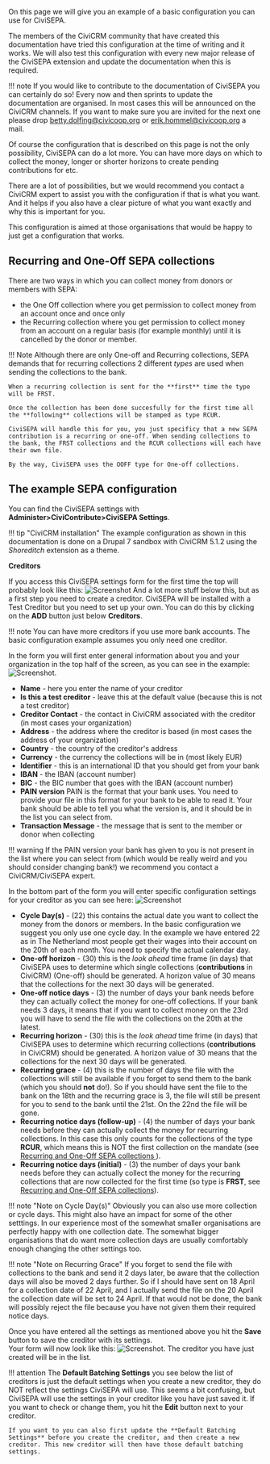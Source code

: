 On this page we will give you an example of a basic configuration you can use for CiviSEPA.

The members of the CiviCRM community that have created this documentation have tried this configuration at the time of writing and it works. We will also test this configuration with every new major release of the CiviSEPA extension and update the documentation when this is required.

!!! note
    If you would like to contribute to the documentation of CiviSEPA you can certainly do so! Every  now and then sprints to update the documentation are organised. In most cases this will be announced on the CiviCRM channels. If you want to make sure you are invited for the next one please drop [betty.dolfing@civicoop.org](mailto:betty.dolfing@civicoop.org) or [erik.hommel@civicoop.org](mailto:erik.hommel@civicoop.org) a mail.
    
Of course the configuration that is described on this page is not the only possibility, CiviSEPA can do a lot more. 
You can have more days on which to collect the money, longer or shorter horizons to create pending contributions for etc. 

There are a lot of possibilities, but we would recommend you contact a CiviCRM expert to assist you with the configuration if that is what you want.
And it helps if you also have a clear picture of what you want exactly and why this is important for you.

This configuration is aimed at those organisations that would be happy to just get a configuration that works.

## Recurring and One-Off SEPA collections
There are two ways in which you can collect money from donors or members with SEPA:

* the One Off collection where you get permission to collect money from an account once and once only
* the Recurring collection where you get permission to collect money from an account on a regular basis (for example monthly) until it is cancelled by the donor or member. 

!!! Note
    Although there are only One-off and Recurring collections, SEPA demands that for recurring collections 2 different _types_ are used when sending the collections to the bank. 
    
    When a recurring collection is sent for the **first** time the type will be FRST.
    
    Once the collection has been done succesfully for the first time all the **following** collections will be stamped as type RCUR. 
    
    CiviSEPA will handle this for you, you just specificy that a new SEPA contribution is a recurring or one-off. When sending collections to the bank, the FRST collections and the RCUR collections will each have their own file.
    
    By the way, CiviSEPA uses the OOFF type for One-off collections.
    
## The example SEPA configuration
You can find the CiviSEPA settings with **Administer>CiviContribute>CiviSEPA Settings**.

!!! tip "CiviCRM installation"
    The example configuration as shown in this documentation is done on a Drupal 7 sandbox with CiviCRM 5.1.2 using the _Shoreditch_ extension as a theme.

**Creditors**

If you access this CiviSEPA settings form for the first time the top will probably look like this: ![Screenshot](img/create-creditor.png)
And a lot more stuff below this, but as a first step you need to create a creditor. CiviSEPA will be installed with a Test Creditor but you need to set up your own.
You can do this by clicking on the **ADD** button just below **Creditors**.

!!! note
    You can have more creditors if you use more bank accounts. The basic configuration example assumes you only need one creditor.

In the form you will first enter general information about you and your organization in the top half of the screen, as you can see in the example: ![Screenshot](img/add-creditor-first-part.png).
 
* **Name** - here you enter the name of your creditor
* **Is this a test creditor** - leave this at the default value (because this is not a test creditor)
* **Creditor Contact** - the contact in CiviCRM associated with the creditor (in most cases your organization)
* **Address** - the address where the creditor is based (in most cases the address of your organization)
* **Country** - the country of the creditor's address
* **Currency** - the currency the collections will be in (most likely EUR)
* **Identifier** - this is an international ID that you should get from your bank 
* **IBAN** - the IBAN (account number)
* **BIC** - the BIC number that goes with the IBAN (account number)
* **PAIN version** PAIN is the format that your bank uses. You need to provide your file in this format for your bank to be able to read it. Your bank should be able to tell you what the version is, and it should be in the list you can select from.
* **Transaction Message** - the message that is sent to the member or donor when collecting

!!! warning
    If the PAIN version your bank has given to you is not present in the list where you can select from (which would be really weird and you should consider changing bank!) we recommend you contact a CiviCRM/CiviSEPA expert.
    
In the bottom part of the form you will enter specific configuration settings for your creditor as you can see here: ![Screenshot](img/add-creditor-second-part.png)

* **Cycle Day(s)** - (22) this contains the actual date you want to collect the money from the donors or members. In the basic configuration we suggest you only use one cycle day. In the example we have entered 22 as in The Netherland most people get their wages into their account on the 20th of each month. You need to specify the actual calendar day.
* **One-off horizon** - (30) this is the _look ahead_ time frame (in days) that CiviSEPA uses to determine which single collections (**contributions** in CiviCRM) (One-off) should be generated. A horizon value of 30 means that the collections for the next 30 days will be generated.
* **One-off notice days** - (3) the number of days your bank needs before they can actually collect the money for one-off collections. If your bank needs 3 days, it means that if you want to collect money on the 23rd you will have to send the file with the collections on the 20th at the latest.
* **Recurring horizon** - (30) this is the _look ahead_ time frime (in days) that CiviSEPA uses to determine which recurring collections (**contributions** in CiviCRM) should be generated. A horizon value of 30 means that the collections for the next 30 days will be generated.
* **Recurring grace** - (4) this is the number of days the file with the collections will still be available if you forget to send them to the bank (which you should **not** do!). So if you should have sent the file to the bank on the 18th and the recurring grace is 3, the file will still be present for you to send to the bank until the 21st. On the 22nd the file will be gone.
* **Recurring notice days (follow-up)** - (4) the number of days your bank needs before they can actually collect the money for recurring collections. In this case this only counts for the collections of the type **RCUR**, which means this is NOT the first collection on the mandate (see [Recurring and One-Off SEPA collections
](#recurring-and-one-off-sepa-collections)).
* **Recurring notice days (initial)** - (3) the number of days your bank needs before they can actually collect the money for the recurring collections that are now collected for the first time (so type is **FRST**, see [Recurring and One-Off SEPA collections](#recurring-and-one-off-sepa-collections)).

!!! note "Note on Cycle Day(s)"
    Obviously you can also use more collection or cycle days. This might also have an impact for some of the other setttings.
    In our experience most of the somewhat smaller organisations are perfectly happy with one collection date. The somewhat bigger organisations that do want more collection days are usually comfortably enough changing the other settings too.
    
!!! note "Note on Recurring Grace"
    If you forget to send the file with collections to the bank and send it 2 days later, be aware that the collection days will also be moved 2 days further. 
    So if I should have sent on 18 April for a collection date of 22 April, and I actually send the file on the 20 April the collection date will be set to 24 April. If that would not be done, the bank will possibly reject the file because you have not given them their required notice days. 

Once you have entered all the settings as mentioned above you hit the **Save** button to save the creditor with its settings.                                                                                                                                                                                                                                                               
Your form will now look like this: ![Screenshot](img/saved-creditor.png). The creditor you have just created will be in the list.                                                                                                                                                                                                                                                          
                                                                                                                                                                                                                                                                                                                                                                                            
!!! attention
    The **Default Batching Settings** you see below the list of creditors is just the default settings when you create a new creditor, they do NOT reflect the settings CiviSEPA will use. This seems a bit confusing, but CiviSEPA will use the settings in your creditor like you have just saved it. If you want to check or change them, you hit the **Edit** button next to your creditor.
    
    If you want to you can also first update the **Default Batching Settings** before you create the creditor, and then create a new creditor. This new creditor will then have those default batching settings. 